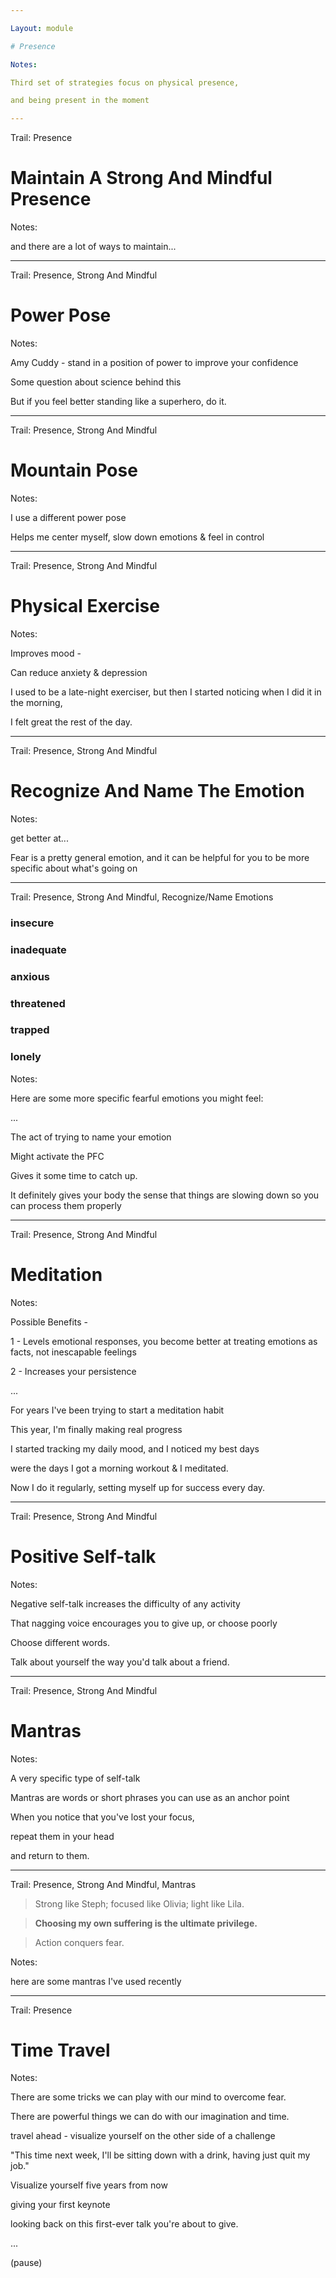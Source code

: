 ```yaml
---

Layout: module

# Presence

Notes: 

Third set of strategies focus on physical presence, 

and being present in the moment

---
```


Trail: Presence

# Maintain A Strong And Mindful Presence

Notes:

and there are a lot of ways to maintain...

---

Trail: Presence, Strong And Mindful

# Power Pose

Notes:

Amy Cuddy - stand in a position of power to improve your confidence

Some question about science behind this

But if you feel better standing like a superhero, do it.

---

Trail: Presence, Strong And Mindful

# Mountain Pose

Notes:

I use a different power pose

Helps me center myself, slow down emotions & feel in control

---

Trail: Presence, Strong And Mindful

# Physical Exercise

Notes:

Improves mood -

Can reduce anxiety & depression

I used to be a late-night exerciser, but then I started noticing when I did it in the morning,

I felt great the rest of the day.

---

Trail: Presence, Strong And Mindful

# Recognize And Name The Emotion

Notes:

get better at...

Fear is a pretty general emotion, and it can be helpful for you to be more specific about what's going on

---

Trail: Presence, Strong And Mindful, Recognize/Name Emotions

<div class="double-wide">
  <h3>insecure</h3>
  <h3><strong>inadequate</strong></h3>
  <h3><strong>anxious</strong></h3>
  <h3>threatened</h3>
  <h3>trapped</h3>
  <h3><strong>lonely</strong></h3>
</div>

Notes:

Here are some more specific fearful emotions you might feel:

...

The act of trying to name your emotion

Might activate the PFC

Gives it some time to catch up.

It definitely gives your body the sense that things are slowing down so you can process them properly

---

Trail: Presence, Strong And Mindful

# Meditation

Notes:

Possible Benefits -

1 - Levels emotional responses, you become better at treating emotions as facts, not inescapable feelings

2 - Increases your persistence

...

For years I've been trying to start a meditation habit

This year, I'm finally making real progress

I started tracking my daily mood, and I noticed my best days

were the days I got a morning workout & I meditated.

Now I do it regularly, setting myself up for success every day.

---

Trail: Presence, Strong And Mindful

# Positive Self-talk

Notes:

Negative self-talk increases the difficulty of any activity

That nagging voice encourages you to give up, or choose poorly

Choose different words.

Talk about yourself the way you'd talk about a friend.

---

Trail: Presence, Strong And Mindful

# Mantras

Notes:

A very specific type of self-talk

Mantras are words or short phrases you can use as an anchor point

When you notice that you've lost your focus,

repeat them in your head

and return to them.

---

Trail: Presence, Strong And Mindful, Mantras

> Strong like Steph; focused like Olivia; light like Lila.

> **Choosing my own suffering is the ultimate privilege.**

> Action conquers fear.

Notes:

here are some mantras I've used recently

---

Trail: Presence

# Time Travel

Notes:

There are some tricks we can play with our mind to overcome fear.

There are powerful things we can do with our imagination and time.

travel ahead - visualize yourself on the other side of a challenge

"This time next week, I'll be sitting down with a drink, having just quit my job."

Visualize yourself five years from now

giving your first keynote

looking back on this first-ever talk you're about to give.

...

(pause)

